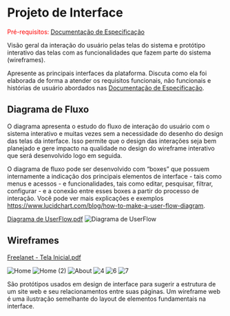 
# Projeto de Interface

<span style="color:red">Pré-requisitos: <a href="2-Especificação do Projeto.md"> Documentação de Especificação</a></span>

Visão geral da interação do usuário pelas telas do sistema e protótipo interativo das telas com as funcionalidades que fazem parte do sistema (wireframes).

 Apresente as principais interfaces da plataforma. Discuta como ela foi elaborada de forma a atender os requisitos funcionais, não funcionais e histórias de usuário abordados nas <a href="2-Especificação do Projeto.md"> Documentação de Especificação</a>.

## Diagrama de Fluxo

O diagrama apresenta o estudo do fluxo de interação do usuário com o sistema interativo e  muitas vezes sem a necessidade do desenho do design das telas da interface. Isso permite que o design das interações seja bem planejado e gere impacto na qualidade no design do wireframe interativo que será desenvolvido logo em seguida.

O diagrama de fluxo pode ser desenvolvido com “boxes” que possuem internamente a indicação dos principais elementos de interface - tais como menus e acessos - e funcionalidades, tais como editar, pesquisar, filtrar, configurar - e a conexão entre esses boxes a partir do processo de interação. Você pode ver mais explicações e exemplos https://www.lucidchart.com/blog/how-to-make-a-user-flow-diagram.

[Diagrama de UserFlow.pdf](https://github.com/user-attachments/files/17092181/Diagrama.de.UserFlow.pdf)
![Diagrama de UserFlow](https://github.com/user-attachments/assets/6593ef6c-9716-4e6a-b745-4945ea011a9c)


## Wireframes

[Freelanet - Tela Inicial.pdf](https://github.com/user-attachments/files/17092097/Freelanet.-.Tela.Inicial.pdf)

![Home](https://github.com/user-attachments/assets/7157fcbf-8c3e-4d8d-aff1-5d03bfb7d95e)
![Home (2)](https://github.com/user-attachments/assets/c30ed127-9739-40ea-8ff3-8fdefa00ced4)
![About](https://github.com/user-attachments/assets/e8da75c9-752d-4999-b0e1-ca8fe4eac45c)
![4](https://github.com/user-attachments/assets/ef13759e-0a0a-41a1-8a05-917bcb94de86)
![6](https://github.com/user-attachments/assets/ca57bd68-ea11-434a-884b-03832e6f2a3c)
![7](https://github.com/user-attachments/assets/95b06802-1331-47bb-8256-33d4a8d31848)

São protótipos usados em design de interface para sugerir a estrutura de um site web e seu relacionamentos entre suas páginas. Um wireframe web é uma ilustração semelhante do layout de elementos fundamentais na interface.
